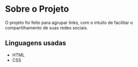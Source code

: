 <h1>Sobre o Projeto</h1>

O projeto foi feito para agrupar links, com o intuito de facilitar o compartilhamento de suas redes sociais.

<h2>Linguagens usadas</h2>

- HTML
- CSS



